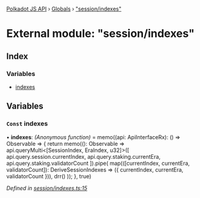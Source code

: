 [Polkadot JS API](../README.md) › [Globals](../globals.md) › ["session/indexes"](_session_indexes_.md)

# External module: "session/indexes"

## Index

### Variables

* [indexes](_session_indexes_.md#const-indexes)

## Variables

### `Const` indexes

• **indexes**: *(Anonymous function)* =  memo((api: ApiInterfaceRx): () => Observable<DeriveSessionIndexes> => {
  return memo((): Observable<DeriveSessionIndexes> =>
    api.queryMulti<[SessionIndex, EraIndex, u32]>([
      api.query.session.currentIndex,
      api.query.staking.currentEra,
      api.query.staking.validatorCount
    ]).pipe(
      map(([currentIndex, currentEra, validatorCount]): DeriveSessionIndexes => ({
        currentIndex, currentEra, validatorCount
      })),
      drr()
    ));
}, true)

*Defined in [session/indexes.ts:15](https://github.com/polkadot-js/api/blob/e601ae27a1/packages/api-derive/src/session/indexes.ts#L15)*
